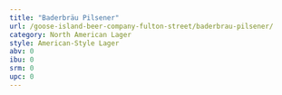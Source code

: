 ```yaml
---
title: "Baderbräu Pilsener"
url: /goose-island-beer-company-fulton-street/baderbrau-pilsener/
category: North American Lager
style: American-Style Lager
abv: 0
ibu: 0
srm: 0
upc: 0
---
```


